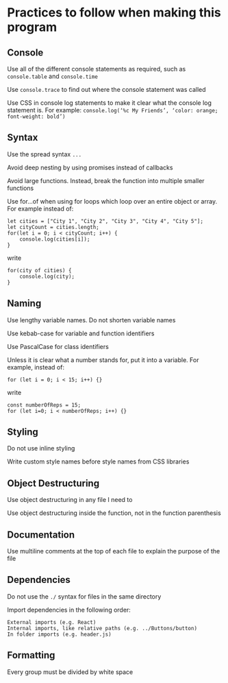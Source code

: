 # Practices to follow when making this program

## Console
Use all of the different console statements as required, such as `console.table` and `console.time`

Use `console.trace` to find out where the console statement was called

Use CSS in console log statements to make it clear what the console log statement is. For example: `console.log(‘%c My Friends’, ‘color: orange; font-weight: bold’)`

## Syntax
Use the spread syntax `...`

Avoid deep nesting by using promises instead of callbacks

Avoid large functions. Instead, break the function into multiple smaller functions

Use for...of when using for loops which loop over an entire object or array. For example instead of:

```
let cities = ["City 1", "City 2", "City 3", "City 4", "City 5"];
let cityCount = cities.length;
for(let i = 0; i < cityCount; i++) {
    console.log(cities[i]);
}
```
write
```
for(city of cities) {
    console.log(city);
}
```

## Naming
Use lengthy variable names. Do not shorten variable names

Use kebab-case for variable and function identifiers

Use PascalCase for class identifiers

Unless it is clear what a number stands for, put it into a variable. For example, instead of:
```
for (let i = 0; i < 15; i++) {}
```
write
```
const numberOfReps = 15;
for (let i=0; i < numberOfReps; i++) {}
```

## Styling
Do not use inline styling

Write custom style names before style names from CSS libraries

## Object Destructuring
Use object destructuring in any file I need to

Use object destructuring inside the function, not in the function parenthesis

## Documentation
Use multiline comments at the top of each file to explain the purpose of the file

## Dependencies
Do not use the `./` syntax for files in the same directory

Import dependencies in the following order:
```
External imports (e.g. React)
Internal imports, like relative paths (e.g. ../Buttons/button)
In folder imports (e.g. header.js)
```

## Formatting
Every group must be divided by white space